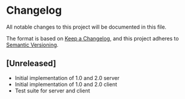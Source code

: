 # Changelog
All notable changes to this project will be documented in this file.

The format is based on [Keep a Changelog](https://keepachangelog.com/en/1.0.0/),
and this project adheres to [Semantic Versioning](https://semver.org/spec/v2.0.0.html).

## [Unreleased]
- Initial implementation of 1.0 and 2.0 server
- Initial implementation of 1.0 and 2.0 client
- Test suite for server and client